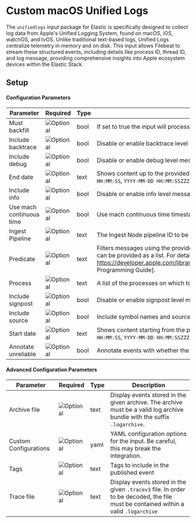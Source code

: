 # Custom macOS Unified Logs

The `unifiedlogs` input package for Elastic is specifically designed to collect log data from Apple's Unified Logging System, found on macOS, iOS, watchOS, and tvOS. Unlike traditional text-based logs, Unified Logs centralize telemetry
in memory and on disk. This input allows Filebeat to stream these structured events, including details like process ID, thread ID, and log message, providing comprehensive insights into Apple ecosystem devices within the Elastic Stack.


## Setup


#### Configuration Parameters

| Parameter |  Required | Type | Description |
| --- | --- | --- | --- |
| Must backfill | ![Optional](https://img.shields.io/badge/✘-fed10c?style=flat) | bool | If set to true the input will process all available logs since the beginning of time the first time it starts.   |
| Include backtrace | ![Optional](https://img.shields.io/badge/✘-fed10c?style=flat) | bool | Disable or enable backtrace level messages.   |
| Include debug | ![Optional](https://img.shields.io/badge/✘-fed10c?style=flat) | bool | Disable or enable debug level messages.   |
| End date | ![Optional](https://img.shields.io/badge/✘-fed10c?style=flat) | text | Shows content up to the provided date. The following date/time formats are accepted: `YYYY-MM-DD`, `YYYY-MM-DD HH:MM:SS`, `YYYY-MM-DD HH:MM:SSZZZZZ`.   |
| Include info | ![Optional](https://img.shields.io/badge/✘-fed10c?style=flat) | bool | Disable or enable info level messages.   |
| Use mach continuous time | ![Optional](https://img.shields.io/badge/✘-fed10c?style=flat) | bool | Use mach continuous time timestamps rather than walltime.   |
| Ingest Pipeline | ![Optional](https://img.shields.io/badge/✘-fed10c?style=flat) | text | The Ingest Node pipeline ID to be used by the integration.   |
| Predicate | ![Optional](https://img.shields.io/badge/✘-fed10c?style=flat) | text | Filters messages using the provided predicate based on NSPredicate. A compound predicate or multiple predicates can be provided as a list.  For detailed information on the use of predicate based filtering, please refer to the https://developer.apple.com/library/mac/documentation/Cocoa/Conceptual/Predicates/Articles/pSyntax.html[Predicate Programming Guide].   |
| Process | ![Optional](https://img.shields.io/badge/✘-fed10c?style=flat) | text | A list of the processes on which to operate. It accepts a PID or process name.   |
| Include signpost | ![Optional](https://img.shields.io/badge/✘-fed10c?style=flat) | bool | Disable or enable signpost level messages.   |
| Include source | ![Optional](https://img.shields.io/badge/✘-fed10c?style=flat) | bool | Include symbol names and source line numbers for messages, if available.   |
| Start date | ![Optional](https://img.shields.io/badge/✘-fed10c?style=flat) | text | Shows content starting from the provided date. The following date/time formats are accepted: `YYYY-MM-DD`, `YYYY-MM-DD HH:MM:SS`, `YYYY-MM-DD HH:MM:SSZZZZZ`.   |
| Annotate unreliable | ![Optional](https://img.shields.io/badge/✘-fed10c?style=flat) | bool | Annotate events with whether the log was emitted unreliably.   |

#### Advanced Configuration Parameters

| Parameter |  Required | Type | Description |
| --- | --- | --- | --- |
| Archive file | ![Optional](https://img.shields.io/badge/✘-fed10c?style=flat) | text | Display events stored in the given archive. The archive must be a valid log archive bundle with the suffix `.logarchive`.   |
| Custom Configurations | ![Optional](https://img.shields.io/badge/✘-fed10c?style=flat) | yaml | YAML configuration options for the input. Be careful, this may break the integration.  |
| Tags | ![Optional](https://img.shields.io/badge/✘-fed10c?style=flat) | text | Tags to include in the published event  |
| Trace file | ![Optional](https://img.shields.io/badge/✘-fed10c?style=flat) | text | Display events stored in the given `.tracev3` file. In order to be decoded, the file must be contained within a valid `.logarchive`   |
